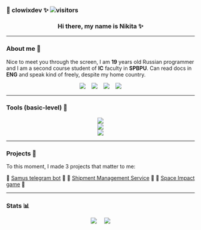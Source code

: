 ### :white_heart: clowixdev :sparkles: ![visitors](https://visitor-badge.laobi.icu/badge?page_id=clowixdev&left_color=red&right_color=black&left_text=Profile_views)

<h3 align="center"> Hi there, my name is Nikita ✨ </h3>

---

### About me :book:

Nice to meet you through the screen, I am **19** years old Russian programmer and I am a second course student of **IC** faculty in **SPBPU**. Can read docs in **ENG** and speak kind of freely, despite my home country.

<div align="center">
<a href="mailto:clowixdev@gmail.com"><img src="https://img.shields.io/badge/Gmail-333333?style=for-the-badge&logo=gmail&logoColor=red"/></a>
&nbsp;&nbsp;
<a href="t.me/clowixdev">
    <img src="https://img.shields.io/badge/Telegram-333333?style=for-the-badge&logo=telegram&logoColor=red"/></a>
&nbsp;&nbsp;
<a href="https://discordapp.com/users/385643363807920129/">
    <img src="https://img.shields.io/badge/Discord-333333?style=for-the-badge&logo=discord&logoColor=red"/></a>
&nbsp;&nbsp;
<a href="https://steamcommunity.com/id/clowixdev/">
    <img src="https://img.shields.io/badge/Steam-333333?style=for-the-badge&logo=steam&logoColor=red"/></a>
</div>

---

### Tools (basic-level) :hammer:

<div align="center">
<img  src="https://skillicons.dev/icons?i=python,c,java,html,css,md&theme=light"/> <br>
<img src="https://skillicons.dev/icons?i=bots,flask,babel,bootstrap,sqlite&theme=light"/> <br>
<img src="https://skillicons.dev/icons?i=git,linux,arch,ubuntu,bash&theme=light"/>
</div>

---

### Projects :shell:

To this moment, I made 3 projects that matter to me:

:white_heart: [Samus telegram bot](https://github.com/clowixdev/samus_bot) :white_heart:
:sparkling_heart: [Shipment Management Service](https://github.com/clowixdev/sms) :sparkling_heart:
:white_heart: [Space Impact game](https://github.com/clowixdev/ds_coursework) :white_heart:

---

### Stats :bar_chart:

<div align="center">
<img src="https://github-readme-stats.vercel.app/api?username=clowixdev&count_private=true&theme=monokai&border_radius=10&rank_icon=github&show_icons=true&hide=issues,contribs&show=reviews">&nbsp;&nbsp;&nbsp;&nbsp; 
<img src="https://github-readme-stats.vercel.app/api/top-langs/?username=clowixdev&layout=compact&count_private=true&show_icons=true&theme=monokai&rank_icon=github&border_radius=10">
</div>
